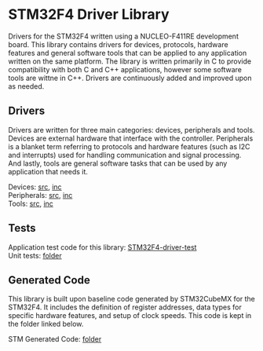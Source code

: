 # STM32F4 Driver Library

Drivers for the STM32F4 written using a NUCLEO-F411RE development board. This library contains drivers for devices, protocols, hardware features and general software tools that can be applied to any application written on the same platform. The library is written primarily in C to provide compatibility with both C and C++ applications, however some software tools are wittne in C++. Drivers are continuously added and improved upon as needed. 

## Drivers 

Drivers are written for three main categories: devices, peripherals and tools. Devices are external hardware that interface with the controller. Peripherals is a blanket term referring to protocols and hardware features (such as I2C and interrupts) used for handling communication and signal processing. And lastly, tools are general software tasks that can be used by any application that needs it. 

Devices: <a href="https://github.com/samdonnelly/STM32F4-driver-library/tree/main/sources/devices">src</a>, <a href="https://github.com/samdonnelly/STM32F4-driver-library/tree/main/headers/devices">inc</a> \
Peripherals: <a href="https://github.com/samdonnelly/STM32F4-driver-library/tree/main/sources/peripherals">src</a>, <a href="https://github.com/samdonnelly/STM32F4-driver-library/tree/main/headers/peripherals">inc</a> \
Tools: <a href="https://github.com/samdonnelly/STM32F4-driver-library/tree/main/sources/tools">src</a>, <a href="https://github.com/samdonnelly/STM32F4-driver-library/tree/main/headers/tools">inc</a> 

## Tests 

Application test code for this library: <a href="https://github.com/samdonnelly/STM32F4-driver-test">STM32F4-driver-test</a> \
Unit tests: <a href="https://github.com/samdonnelly/STM32F4-driver-library/tree/main/unit_tests">folder</a> 

## Generated Code 

This library is built upon baseline code generated by STM32CubeMX for the STM32F4. It includes the definition of register addresses, data types for specific hardware features, and setup of clock speeds. This code is kept in the folder linked below. 

STM Generated Code: <a href="https://github.com/samdonnelly/STM32F4-driver-library/tree/main/stmcode">folder</a> 

